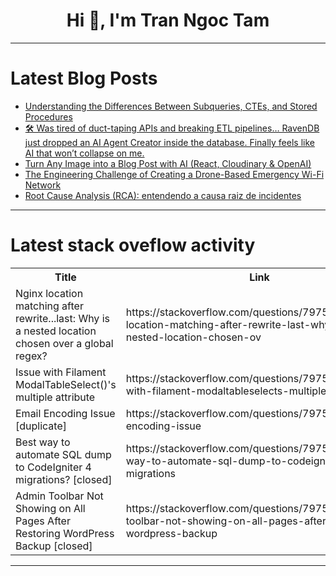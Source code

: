 <h1 align="center">Hi 👋, I'm Tran Ngoc Tam</h1>

---

# Latest Blog Posts 
<!-- BLOG-POST-LIST:START -->
- [Understanding the Differences Between Subqueries, CTEs, and Stored Procedures](https://dev.to/patrickkinoti/understanding-the-differences-between-subqueries-ctes-and-stored-procedures-3b75)
- [🛠️ Was tired of duct-taping APIs and breaking ETL pipelines… RavenDB just dropped an AI Agent Creator inside the database. Finally feels like AI that won’t collapse on me.](https://dev.to/thedeepseeker/was-tired-of-duct-taping-apis-and-breaking-etl-pipelines-ravendb-just-dropped-an-ai-agent-5c06)
- [Turn Any Image into a Blog Post with AI &lpar;React, Cloudinary &amp; OpenAI&rpar;](https://dev.to/cloudinary/turn-any-image-into-a-blog-post-with-ai-react-cloudinary-openai-3cb6)
- [The Engineering Challenge of Creating a Drone-Based Emergency Wi-Fi Network](https://dev.to/dror_rofe_272e70cf3a16b05/the-engineering-challenge-of-creating-a-drone-based-emergency-wi-fi-network-362k)
- [Root Cause Analysis &lpar;RCA&rpar;: entendendo a causa raiz de incidentes](https://dev.to/marcos_vile/root-cause-analysis-rca-entendendo-a-causa-raiz-de-incidentes-37pp)
<!-- BLOG-POST-LIST:END -->

---

# Latest stack oveflow activity
<table>
  <tr><th>Title</th><th>Link</th></tr>
  <!-- STACKOVERFLOW:START --><tr><td>Nginx location matching after rewrite...last: Why is a nested location chosen over a global regex?</td><td>https://stackoverflow.com/questions/79758804/nginx-location-matching-after-rewrite-last-why-is-a-nested-location-chosen-ov</td></tr><tr><td>Issue with Filament ModalTableSelect&lpar;&rpar;&#39;s multiple attribute</td><td>https://stackoverflow.com/questions/79758751/issue-with-filament-modaltableselects-multiple-attribute</td></tr><tr><td>Email Encoding Issue [duplicate]</td><td>https://stackoverflow.com/questions/79758743/email-encoding-issue</td></tr><tr><td>Best way to automate SQL dump to CodeIgniter 4 migrations? [closed]</td><td>https://stackoverflow.com/questions/79758385/best-way-to-automate-sql-dump-to-codeigniter-4-migrations</td></tr><tr><td>Admin Toolbar Not Showing on All Pages After Restoring WordPress Backup [closed]</td><td>https://stackoverflow.com/questions/79758372/admin-toolbar-not-showing-on-all-pages-after-restoring-wordpress-backup</td></tr><!-- STACKOVERFLOW:END -->
</table>

---


